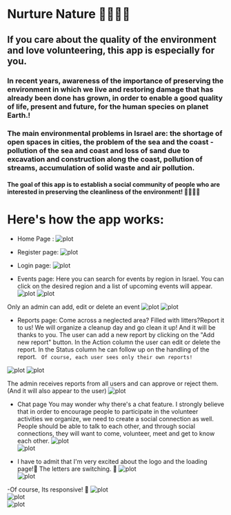 # Nurture Nature 🌳🌲🌼🌻

## If you care about the quality of the environment and love volunteering, this app is especially for you.

### In recent years, awareness of the importance of preserving the environment in which we live and restoring damage that has already been done has grown, in order to enable a good quality of life, present and future, for the human species on planet Earth.!

### The main environmental problems in Israel are: the shortage of open spaces in cities, the problem of the sea and the coast - pollution of the sea and coast and loss of sand due to excavation and construction along the coast, pollution of streams, accumulation of solid waste and air pollution.

#### The goal of this app is to establish a social community of people who are interested in preserving the cleanliness of the environment! 🙋‍♀️🙋‍♂️

# Here's how the app works:

- Home Page :
![plot](./client/src/assest/README/home-page.jpg) 

- Register page:
![plot](./client/src/assest/README/register.jpg) 

- Login page:
![plot](./client/src/assest/README/login.jpg) 

- Events page:
Here you can search for events by region in Israel.
You can click on the desired region and a list of upcoming events will appear.
![plot](./client/src/assest/README/events.jpg) 
![plot](./client/src/assest/README/get-an-event.jpg) 

Only an admin can add, edit or delete an event
![plot](./client/src/assest/README/event-admin.jpg) 
![plot](./client/src/assest/README/modal.jpg) 

- Reports page:
Come across a neglected area? Filled with litters?Report it to us!
We will organize a cleanup day and go clean it up! And it will be thanks to you.
The user can add a new report by clicking on the "Add new report" button.
In the Action column the user can edit or delete the report.
In the Status column he can follow up on the handling of the report.
` Of course, each user sees only their own reports!`

![plot](./client/src/assest/README/report-1.jpg) 
![plot](./client/src/assest/README/report-2.jpg)  

The admin receives reports from all users and can approve or reject them.
(And it will also appear to the user)
![plot](./client/src/assest/README/admin-reports.jpg)  

- Chat page
You may wonder why there's a chat feature. I strongly believe that in order to encourage people to participate in the volunteer activities we organize, we need to create a social connection as well. People should be able to talk to each other, and through social connections, they will want to come, volunteer, meet and get to know each other.
![plot](./client/src/assest/README/chat1.jpg)  
![plot](./client/src/assest/README/chat2.jpg)  


- I have to admit that I'm very excited about the logo and the loading page!🙂
The letters are switching. 🤭
![plot](./client/src/assest/README/logo1.jpg)  
![plot](./client/src/assest/README/logo2.jpg)  

-Of course, Its responsive! 🙂
![plot](./client/src/assest/README/responsive1.jpg)  
![plot](./client/src/assest/README/responsive2.jpg)  
![plot](./client/src/assest/README/responsive3.jpg)  

